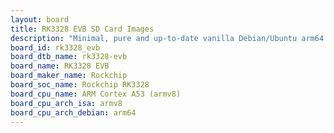 ```yaml
---
layout: board
title: RK3328 EVB SD Card Images
description: "Minimal, pure and up-to-date vanilla Debian/Ubuntu arm64 SD card images for RK3328 EVB by Rockchip, SoC: Rockchip RK3328, CPU ISA: armv8"
board_id: rk3328_evb
board_dtb_name: rk3328-evb
board_name: RK3328 EVB
board_maker_name: Rockchip
board_soc_name: Rockchip RK3328
board_cpu_name: ARM Cortex A53 (armv8)
board_cpu_arch_isa: armv8
board_cpu_arch_debian: arm64
---
```

